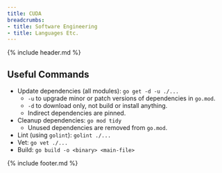 ```yaml
---
title: CUDA
breadcrumbs:
- title: Software Engineering
- title: Languages Etc.
---
```

{% include header.md %}

## Useful Commands

- Update dependencies (all modules): `go get -d -u ./...`
    - `-u` to upgrade minor or patch versions of dependencies in `go.mod`.
    - `-d` to download only, not build or install anything.
    - Indirect dependencies are pinned.
- Cleanup dependencies: `go mod tidy`
    - Unused dependencies are removed from `go.mod`.
- Lint (using `golint`): `golint ./...`
- Vet: `go vet ./...`
- Build: `go build -o <binary> <main-file>`

{% include footer.md %}
